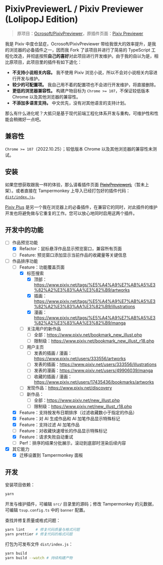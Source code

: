 # PixivPreviewerL / Pixiv Previewer (LolipopJ Edition)

> 原项目：[Ocrosoft/PixivPreviewer](https://github.com/Ocrosoft/PixivPreviewer)，原插件页面：[Pixiv Previewer](https://greasyfork.org/zh-CN/scripts/30766)

我是 Pixiv 中度仓鼠症，Ocrosoft/PixivPreviewer 带给我很大的效率提升，是我的浏览器的必备插件之一，因而我 Fork 了该项目并进行了简易的 TypeScript 工程化改造，并彻底按照**自己的喜好**对此项目进行开发维护。由于我的自以为是，相比原项目，此项目里的插件有如下退化：

- **不支持小说相关内容。** 我不使用 Pixiv 浏览小说，所以不会对小说相关内容进行开发与维护。
- **较少的可配置项。** 我自己用不着的配置项也不会进行开发维护，将直接删除。
- **更低的浏览器兼容性。** 构建产物目标为 `Chrome >= 107`，不保证较低版本 Chrome 以及其他浏览器的兼容性。
- **不添加多语言支持。** 中文优先，没有对其他语言的支持计划。

那么有什么进化呢？大抵只是基于现代前端工程化体系开发与重构，可维护性和性能会稍微好一点吧。

## 兼容性

`Chrome >= 107`（2022.10.25）；较低版本 Chrome 以及其他浏览器的兼容性未测试。

## 安装

如果您想获取跟我一样的体验，那么请看插件页面 ~~[PixivPreviewerL](https://greasyfork.org/zh-CN/scripts/)~~（暂未上架）。或者直接在 Tampermonkey 上导入已经打包好的插件代码：[`dist/index.js`](./dist/index.js)。

[Pixiv Plus](https://greasyfork.org/en/scripts/34153) 是另一个我在浏览器上的必备插件，在兼容它的同时，对此插件的维护开发也将避免做与它重复的工作。您可以放心地同时启用这两个插件。

## 开发中的功能

- [ ] 作品预览功能
  - [x] Refactor：鼠标悬浮作品显示预览窗口，兼容所有页面
  - [ ] Feature: 预览窗口添加显示当前作品的收藏量等关键信息
- [ ] 作品排序功能
  - [ ] Feature：功能覆盖页面
    - [x] 标签搜索
      - [x] 顶部：<https://www.pixiv.net/tags/%E5%A4%A9%E7%AB%A5%E3%82%A2%E3%83%AA%E3%82%B9/artworks>
      - [x] 插画：<https://www.pixiv.net/tags/%E5%A4%A9%E7%AB%A5%E3%82%A2%E3%83%AA%E3%82%B9/illustrations>
      - [x] 漫画：<https://www.pixiv.net/tags/%E5%A4%A9%E7%AB%A5%E3%82%A2%E3%83%AA%E3%82%B9/manga>
    - [ ] 关注用户的新作品
      - [ ] 全部：<https://www.pixiv.net/bookmark_new_illust.php>
      - [ ] 限制级：<https://www.pixiv.net/bookmark_new_illust_r18.php>
    - [ ] 用户主页
      - [ ] 发表的插画 / 漫画：<https://www.pixiv.net/users/333556/artworks>
      - [ ] 发表的插画：<https://www.pixiv.net/users/333556/illustrations>
      - [ ] 发表的漫画：<https://www.pixiv.net/users/49906039/manga>
      - [ ] 收藏的插画 / 漫画：<https://www.pixiv.net/users/17435436/bookmarks/artworks>
    - [ ] 发现作品：<https://www.pixiv.net/discovery>
    - [ ] 新作品：
      - [ ] 全部：<https://www.pixiv.net/new_illust.php>
      - [ ] 限制级：<https://www.pixiv.net/new_illust_r18.php>
  - [x] Feature：支持按发布日期排序（过滤收藏数小于指定的作品）
  - [x] Feature：对 AI 生成作品和 AI 加笔作品显示特殊标记
  - [x] Feature：支持过滤 AI 加笔作品
  - [ ] Feature：对收藏快速增长的作品显示特殊标记
  - [x] Feature：请求失败自动重试
  - [ ] Perf：排序的结果分批展示，滚动到底部时渲染后续内容
- [x] 其它能力
  - [x] 迁移设置到 Tampermonkey 面板

## 开发

安装项目依赖：

```bash
yarn
```

开发与维护插件，可编辑 `src/` 目录里的源码；修改 Tampermonkey 的元数据，可编辑 `tsup.config.ts` 中的 `banner` 配置。

查找并修复质量或格式问题：

```bash
yarn lint     # 修复代码质量与格式问题
yarn prettier # 修复代码的格式问题
```

打包为可发布文件 `dist/index.js`：

```bash
yarn build
yarn build --watch # 持续构建产物
```
